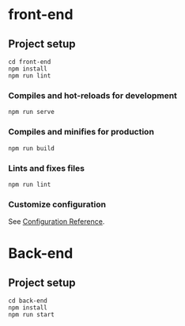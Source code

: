 # front-end

## Project setup

```
cd front-end
npm install
npm run lint
```

### Compiles and hot-reloads for development

```
npm run serve
```

### Compiles and minifies for production

```
npm run build
```

### Lints and fixes files

```
npm run lint
```

### Customize configuration

See [Configuration Reference](https://cli.vuejs.org/config/).

# Back-end

## Project setup

```
cd back-end
npm install
npm run start
```
